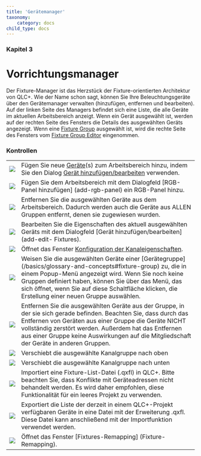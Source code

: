 ```yaml
---
title: 'Gerätemanager'
taxonomy:
    category: docs
child_type: docs
---
```


### Kapitel 3

# Vorrichtungsmanager
Der Fixture-Manager ist das Herzstück der Fixture-orientierten Architektur von QLC+. Wie der Name schon sagt, können Sie Ihre Beleuchtungsgeräte über den Gerätemanager verwalten (hinzufügen, entfernen und bearbeiten). Auf der linken Seite des Managers befindet sich eine Liste, die alle Geräte im aktuellen Arbeitsbereich anzeigt. Wenn ein Gerät ausgewählt ist, werden auf der rechten Seite des Fensters die Details des ausgewählten Geräts angezeigt. Wenn eine [Fixture Group](/basics/glossary-and-concepts#fixture-group) ausgewählt ist, wird die rechte Seite des Fensters vom [Fixture Group Editor](fixture-group-editor) eingenommen.

### Kontrollen

|     |     |
| --- | --- |
| ![](/basics/edit_add.png) | Fügen Sie neue [Geräte](/basics/glossary-and-concepts#fixtures)(s) zum Arbeitsbereich hinzu, indem Sie den Dialog [Gerät hinzufügen/bearbeiten](add-edit-fixtures) verwenden. |
| ![](/basics/rgbpanel.png) | Fügen Sie dem Arbeitsbereich mit dem Dialogfeld [RGB-Panel hinzufügen] (add-rgb-panel) ein RGB-Panel hinzu. |
| ![](/basics/edit_remove.png) | Entfernen Sie die ausgewählten Geräte aus dem Arbeitsbereich. Dadurch werden auch die Geräte aus ALLEN Gruppen entfernt, denen sie zugewiesen wurden. |
| ![](/basics/configure.png) | Bearbeiten Sie die Eigenschaften des aktuell ausgewählten Geräts mit dem Dialogfeld [Gerät hinzufügen/bearbeiten] (add-edit- Fixtures). |
| ![](/basics/fade.png) | Öffnet das Fenster [Konfiguration der Kanaleigenschaften](channel-properties). |
| ![](/basics/group.png) | Weisen Sie die ausgewählten Geräte einer [Gerätegruppe] (/basics/glossary-and-concepts#fixture-group) zu, die in einem Popup-Menü angezeigt wird. Wenn Sie noch keine Gruppen definiert haben, können Sie über das Menü, das sich öffnet, wenn Sie auf diese Schaltfläche klicken, die Erstellung einer neuen Gruppe auswählen. |
| ![](/basics/ungroup.png) | Entfernen Sie die ausgewählten Geräte aus der Gruppe, in der sie sich gerade befinden. Beachten Sie, dass durch das Entfernen von Geräten aus einer Gruppe die Geräte NICHT vollständig zerstört werden. Außerdem hat das Entfernen aus einer Gruppe keine Auswirkungen auf die Mitgliedschaft der Geräte in anderen Gruppen. |
| ![](/basics/up.png) | Verschiebt die ausgewählte Kanalgruppe nach oben |
| ![](/basics/down.png) | Verschiebt die ausgewählte Kanalgruppe nach unten |
| ![](/basics/fileimport.png) | Importiert eine Fixture-List-Datei (.qxfl) in QLC+. Bitte beachten Sie, dass Konflikte mit Geräteadressen nicht behandelt werden. Es wird daher empfohlen, diese Funktionalität für ein leeres Projekt zu verwenden. |
| ![](/basics/fileexport.png) | Exportiert die Liste der derzeit in einem QLC+-Projekt verfügbaren Geräte in eine Datei mit der Erweiterung .qxfl. Diese Datei kann anschließend mit der Importfunktion verwendet werden. |
| ![](/basics/remap.png) | Öffnet das Fenster [Fixtures-Remapping] (Fixture-Remapping). |